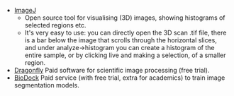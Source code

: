 - [ImageJ](https://imagej.net/)
    - Open source tool for visualising (3D) images, showing histograms of selected regions etc.
    - It's very easy to use: you can directly open the 3D scan .tif file, there is a bar below the image that scrolls through the horizontal slices, and under analyze->histogram you can create a histogram of the entire sample, or by clicking live and making a selection, of a smaller region.
- [Dragonfly](https://www.theobjects.com/dragonfly/index.html)
    Paid software for scientific image processing (free trial).
- [BioDock](https://www.biodock.ai/) Paid service (with free trial, extra for academics) to train image segmentation models.

